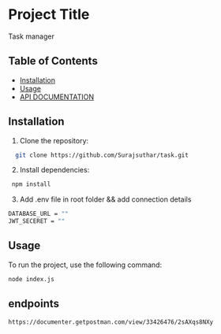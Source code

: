 # Project Title
Task manager
## Table of Contents
- [Installation](#installation)
- [Usage](#usage)
- [API DOCUMENTATION](#endpoints)
## Installation
1. Clone the repository:
```bash
  git clone https://github.com/Surajsuthar/task.git
```

2. Install dependencies:
```bash
 npm install
 ```
3. Add .env file in root folder && add connection details
```bash
DATABASE_URL = ""
JWT_SECERET = ""
 ```
## Usage
To run the project, use the following command:
```bash
node index.js
```
## endpoints

```
https://documenter.getpostman.com/view/33426476/2sAXqs8NXy
```
